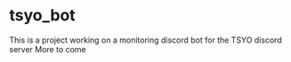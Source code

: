 # tsyo_bot
This is a project working on a monitoring discord bot for the TSYO discord server
More to come
